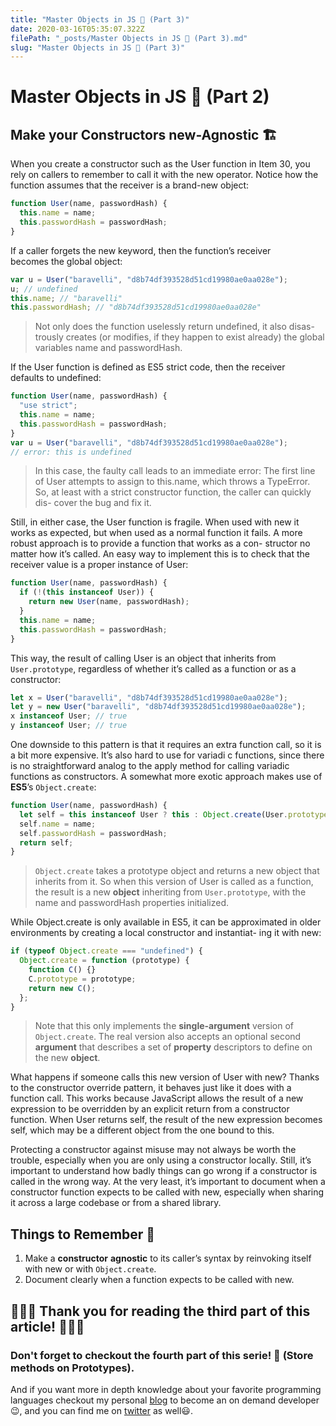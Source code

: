 ```yaml
---
title: "Master Objects in JS 🍨 (Part 3)"
date: 2020-03-16T05:35:07.322Z
filePath: "_posts/Master Objects in JS 🍨 (Part 3).md"
slug: "Master Objects in JS 🍨 (Part 3)"
---
```


# Master Objects in JS 🍨 (Part 2)

## Make your Constructors new-Agnostic 🏗️

When you create a constructor such as the User function in Item 30, you rely on callers to remember to call it with the new operator. Notice how the function assumes that the receiver is a brand-new object:

```javascript
function User(name, passwordHash) {
  this.name = name;
  this.passwordHash = passwordHash;
}
```

If a caller forgets the new keyword, then the function’s receiver  
becomes the global object:

```javascript
var u = User("baravelli", "d8b74df393528d51cd19980ae0aa028e");
u; // undefined
this.name; // "baravelli"
this.passwordHash; // "d8b74df393528d51cd19980ae0aa028e"
```

> Not only does the function uselessly return undefined, it also disas-
> trously creates (or modifies, if they happen to exist already) the global
> variables name and passwordHash.

If the User function is defined as ES5 strict code, then the receiver  
defaults to undefined:

```javascript
function User(name, passwordHash) {
  "use strict";
  this.name = name;
  this.passwordHash = passwordHash;
}
var u = User("baravelli", "d8b74df393528d51cd19980ae0aa028e");
// error: this is undefined
```

> In this case, the faulty call leads to an immediate error: The first line
> of User attempts to assign to this.name, which throws a TypeError. So,
> at least with a strict constructor function, the caller can quickly dis-
> cover the bug and fix it.

Still, in either case, the User function is fragile. When used with new
it works as expected, but when used as a normal function it fails. A
more robust approach is to provide a function that works as a con-
structor no matter how it’s called. An easy way to implement this is to
check that the receiver value is a proper instance of User:

```javascript
function User(name, passwordHash) {
  if (!(this instanceof User)) {
    return new User(name, passwordHash);
  }
  this.name = name;
  this.passwordHash = passwordHash;
}
```

This way, the result of calling User is an object that inherits from `User.prototype`, regardless of whether it’s called as a function or as a constructor:

```javascript
let x = User("baravelli", "d8b74df393528d51cd19980ae0aa028e");
let y = new User("baravelli", "d8b74df393528d51cd19980ae0aa028e");
x instanceof User; // true
y instanceof User; // true
```

One downside to this pattern is that it requires an extra function call, so it is a bit more expensive. It’s also hard to use for variadi c functions, since there is no straightforward analog to the apply method for calling variadic functions as constructors. A somewhat more exotic approach makes use of **ES5**’s `Object.create`:

```javascript
function User(name, passwordHash) {
  let self = this instanceof User ? this : Object.create(User.prototype);
  self.name = name;
  self.passwordHash = passwordHash;
  return self;
}
```

> `Object.create` takes a prototype object and returns a new object that inherits from it. So when this version of User is called as a function, the result is a new **object** inheriting from `User.prototype`, with the name and passwordHash properties initialized.

While Object.create is only available in ES5, it can be approximated
in older environments by creating a local constructor and instantiat-
ing it with new:

```javascript
if (typeof Object.create === "undefined") {
  Object.create = function (prototype) {
    function C() {}
    C.prototype = prototype;
    return new C();
  };
}
```

> Note that this only implements the **single-argument** version of `Object.create`. The real version also accepts an optional second **argument** that describes a set of **property** descriptors to define on the new **object**.

What happens if someone calls this new version of User with new?
Thanks to the constructor override pattern, it behaves just like it does with a function call. This works because JavaScript allows the result of a new expression to be overridden by an explicit return from a constructor function. When User returns self, the result of the new expression becomes self, which may be a different object from the one bound to this.

Protecting a constructor against misuse may not always be worth the trouble, especially when you are only using a constructor locally.
Still, it’s important to understand how badly things can go wrong if a constructor is called in the wrong way. At the very least, it’s important to document when a constructor function expects to be called with new, especially when sharing it across a large codebase or from a shared library.

## Things to Remember 🧠

1. Make a **constructor** **agnostic** to its caller’s syntax by reinvoking itself with new or with `Object.create`.
2. Document clearly when a function expects to be called with new.

## 🎉🎉🎉 Thank you for reading the third part of this article! 🎉🎉🎉

### Don't forget to checkout the fourth part of this serie! 🥳 (Store methods on Prototypes).

And if you want more in depth knowledge about your favorite programming languages checkout my personal [blog](https://code-rainbow.vercel.app/) to become an on demand developer 😉, and you can find me on [twitter](https://twitter.com/JrMatanda) as well😃.
